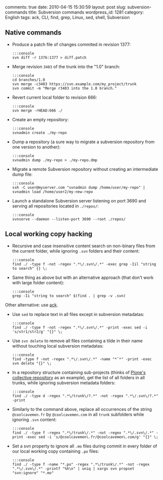 comments: true
date: 2010-04-15 15:30:59
layout: post
slug: subversion-commands
title: Subversion commands
wordpress_id: 1281
category: English
tags: ack, CLI, find, grep, Linux, sed, shell, Subversion

## Native commands








  * Produce a patch file of changes commited in revision 1377:


        :::console
        svn diff -r 1376:1377 > diff.patch







  * Merge revision `3403` of the trunk into the "1.0" branch:


        :::console
        cd branches/1.0
        svn merge -c3403 https://svn.example.com/my_project/trunk
        svn commit -m "Merge r3403 into the 1.0 branch."







  * Revert current local folder to revision 666:


        :::console
        svn merge -rHEAD:666 ./







  * Create an empty repository:


        :::console
        svnadmin create ./my-repo







  * Dump a repository (a sure way to migrate a subversion repository from one version to another):


        :::console
        svnadmin dump ./my-repo > ./my-repo.dmp







  * Migrate a remote Subversion repository without creating an intermediate dump file:


        :::console
        ssh -C user@myserver.com "svnadmin dump /home/user/my-repo" | svnadmin load /home/user2/my-new-repo







  * Launch a standalone Subversion server listening on port 3690 and serving all repositories located in `./repos/`:


        :::console
        svnserve --daemon --listen-port 3690 --root ./repos/











## Local working copy hacking








  * Recursive and case insensitive content search on non-binary files from the current folder, while ignoring `.svn` folders and their content:


        :::console
        find ./ -type f -not -regex ".*\/.svn\/.*" -exec grep -Iil "string to search" {} \;







  * Same thing as above but with an alternative approach (that don't work with large folder content):


        :::console
        grep -Ii "string to search" $(find . | grep -v .svn)



  Other alternative: use [ack](http://petdance.com/ack/).




  * Use `sed` to replace text in all files except in subversion metadatas:


        :::console
        find ./ -type f -not -regex ".*\/.svn\/.*" -print -exec sed -i 's/str1/str2/g' "{}" \;







  * Use `svn delete` to remove all files containing a tilde in their name without touching local subversion metadatas:


        :::console
        find -type f -not -regex ".*\/.svn\/.*" -name "*˜*" -print -exec svn delete "{}" \;







  * In a repository structure containing sub-projects (thinks of [Plone's collective repository](https://svn.plone.org/svn/collective/) as an example), get the list of all folders in all trunks, while ignoring subversion metadata folders:


        :::console
        find ./ -type d -regex ".*\/trunk\/?.*" -not -regex ".*\/.svn\/?.*" -print







  * Similarly to the command above, replace all occurrences of the string `@coolcavemen.fr` by `@coolcavemen.com` in all `trunk` subfolders while ignoring `.svn` content:


        :::console
        find ./ -type f -regex ".*\/trunk\/.*" -not -regex ".*\/.svn\/.*" -print -exec sed -i 's/@coolcavemen\.fr/@coolcavemen\.com/g' "{}" \;







  * Set a svn property to ignore all `.mo` files during commit in every folder of our local working copy containing `.po` files:


        :::console
        find ./ -type f -name "*.po" -regex ".*\/trunk\/.*" -not -regex ".*\/.svn\/.*" -printf "%h\n" | uniq | xargs svn propset "svn:ignore" "*.mo"







